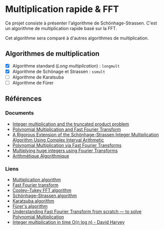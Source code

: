 # Multiplication rapide & FFT

Ce projet consiste à présenter l'algorithme de Schönhage-Strassen.
C'est un algorithme de multiplication rapide basé sur la FFT.

Cet algorithme sera comparé à d'autres algorithmes de multiplication.

## Algorithmes de multiplication
- [x] Algorithme standard (*Long multiplication*) : `longmult`
- [x] Algorithme de Schönage et Strassen : `ssmult`
- [ ] Algorithme de Karatsuba
- [ ] Algorithme de Fürer

## Références
### Documents
- [Integer multiplication and the truncated product problem](https://web.maths.unsw.edu.au/~davidharvey/talks/simons.pdf)
- [Polynomial Multiplication and Fast Fourier Transform](http://web.cs.iastate.edu/~cs577/handouts/polymultiply.pdf)
- [A Rigorous Extension of the Schönhage-Strassen Integer Multiplication Algorithm Using Complex Interval Arithmetic](https://arxiv.org/pdf/1006.0405.pdf)
- [Polynomial Multiplication via Fast Fourier Transforms](http://www.cs.toronto.edu/~denisp/csc373/docs/tutorial3-adv-writeup.pdf)
- [Multiplying huge integers using Fourier Transforms](http://www.cs.rug.nl/~ando/pdfs/Ando_Emerencia_multiplying_huge_integers_using_fourier_transforms_paper.pdf)
- [Arithmétique Algorithmique](http://math.univ-lyon1.fr/~roblot/resources/ens_partie_2.pdf)

### Liens
- [Multiplication algorithm](https://en.wikipedia.org/wiki/Multiplication_algorithm)
- [Fast Fourier transform](https://en.wikipedia.org/wiki/Fast_Fourier_transform)
- [Cooley–Tukey FFT algorithm](https://en.wikipedia.org/wiki/Cooley%E2%80%93Tukey_FFT_algorithm)
- [Schönhage–Strassen algorithm](https://en.wikipedia.org/wiki/Sch%C3%B6nhage%E2%80%93Strassen_algorithm)
- [Karatsuba algorithm](https://en.wikipedia.org/wiki/Karatsuba_algorithm)
- [Fürer's algorithm](https://en.wikipedia.org/wiki/F%C3%BCrer%27s_algorithm)
- [Understanding Fast Fourier Transform from scratch — to solve Polynomial Multiplication](https://medium.com/@aiswaryamathur/understanding-fast-fourier-transform-from-scratch-to-solve-polynomial-multiplication-8018d511162f)
- [Integer multiplication in time O(n log n) - David Harvey](https://www.youtube.com/watch?v=FKGRc867j10)

